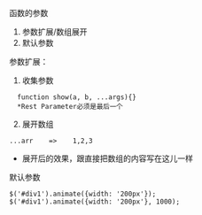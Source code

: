 
函数的参数
1. 参数扩展/数组展开
2. 默认参数


参数扩展：
1. 收集参数
```
  function show(a, b, ...args){}
  *Rest Parameter必须是最后一个
```
2. 展开数组

  `...arr    =>    1,2,3`
  
  * 展开后的效果，跟直接把数组的内容写在这儿一样

默认参数
```
$('#div1').animate({width: '200px'});
$('#div1').animate({width: '200px'}, 1000);
```

